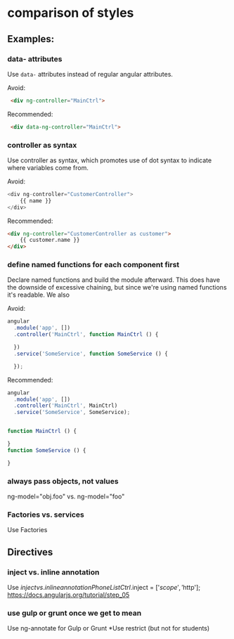 # comparison of styles


## Examples:

### data- attributes

Use `data-` attributes instead of regular angular attributes.

Avoid:
```html
 <div ng-controller="MainCtrl">
```
Recommended:
```html
 <div data-ng-controller="MainCtrl">
```

### controller as syntax

Use controller as syntax, which promotes use of dot syntax to indicate where variables come from.

Avoid:
```js
<div ng-controller="CustomerController">
    {{ name }}
</div>
```

Recommended:
```html
<div ng-controller="CustomerController as customer">
    {{ customer.name }}
</div>
```

### define named functions for each component first
Declare named functions and build the module afterward.  This does have the downside of excessive chaining, but since we're using named functions it's readable.  We also 

Avoid:
```js
angular
  .module('app', [])
  .controller('MainCtrl', function MainCtrl () {

  })
  .service('SomeService', function SomeService () {

  });
```

Recommended:
```js
angular
  .module('app', [])
  .controller('MainCtrl', MainCtrl)
  .service('SomeService', SomeService);


function MainCtrl () {

}
function SomeService () {

}
 ```

### always pass objects, not values

ng-model="obj.foo"
vs. 
ng-model="foo"


### Factories vs. services

Use Factories


## Directives

### inject vs. inline annotation
Use $inject vs. inline annotation
PhoneListCtrl.$inject = ['$scope', '$http'];
https://docs.angularjs.org/tutorial/step_05

### use gulp or grunt once we get to mean
Use ng-annotate for Gulp or Grunt
*Use restrict (but not for students)
